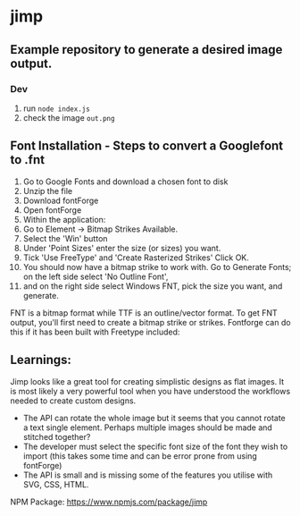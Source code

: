 # jimp

## Example repository to generate a desired image output.

### Dev

1. run `node index.js`
2. check the image `out.png`

## Font Installation - Steps to convert a Googlefont to .fnt

1. Go to Google Fonts and download a chosen font to disk
2. Unzip the file
3. Download fontForge
4. Open fontForge
5. Within the application:
6. Go to Element -> Bitmap Strikes Available.
7. Select the 'Win' button
8. Under 'Point Sizes' enter the size (or sizes) you want.
9. Tick 'Use FreeType' and 'Create Rasterized Strikes' Click OK.
10. You should now have a bitmap strike to work with. Go to Generate Fonts; on the left side select 'No Outline Font', 
11. and on the right side select Windows FNT, pick the size you want, and generate.

FNT is a bitmap format while TTF is an outline/vector format. To get FNT output, you'll first need to create a bitmap strike or strikes. Fontforge can do this if it has been built with Freetype included:

## Learnings:

Jimp looks like a great tool for creating simplistic designs as flat images. It is most likely a very powerful tool when you have understood the workflows needed to create custom designs.

- The API can rotate the whole image but it seems that you cannot rotate a text single element. Perhaps multiple images should be made and stitched together?
- The developer must select the specific font size of the font they wish to import (this takes some time and can be error prone from using fontForge)
- The API is small and is missing some of the features you utilise with SVG, CSS, HTML. 

NPM Package: https://www.npmjs.com/package/jimp

